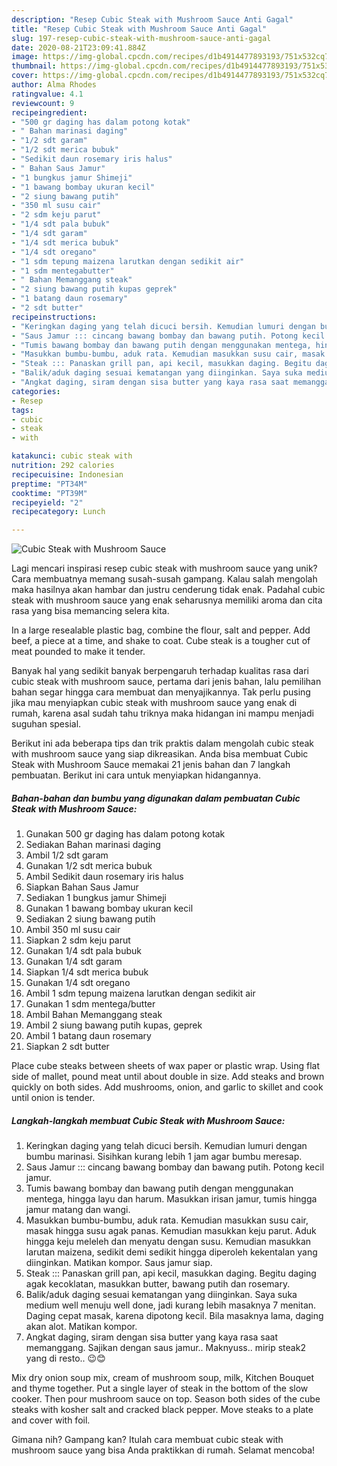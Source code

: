 ```yaml
---
description: "Resep Cubic Steak with Mushroom Sauce Anti Gagal"
title: "Resep Cubic Steak with Mushroom Sauce Anti Gagal"
slug: 197-resep-cubic-steak-with-mushroom-sauce-anti-gagal
date: 2020-08-21T23:09:41.884Z
image: https://img-global.cpcdn.com/recipes/d1b4914477893193/751x532cq70/cubic-steak-with-mushroom-sauce-foto-resep-utama.jpg
thumbnail: https://img-global.cpcdn.com/recipes/d1b4914477893193/751x532cq70/cubic-steak-with-mushroom-sauce-foto-resep-utama.jpg
cover: https://img-global.cpcdn.com/recipes/d1b4914477893193/751x532cq70/cubic-steak-with-mushroom-sauce-foto-resep-utama.jpg
author: Alma Rhodes
ratingvalue: 4.1
reviewcount: 9
recipeingredient:
- "500 gr daging has dalam potong kotak"
- " Bahan marinasi daging"
- "1/2 sdt garam"
- "1/2 sdt merica bubuk"
- "Sedikit daun rosemary iris halus"
- " Bahan Saus Jamur"
- "1 bungkus jamur Shimeji"
- "1 bawang bombay ukuran kecil"
- "2 siung bawang putih"
- "350 ml susu cair"
- "2 sdm keju parut"
- "1/4 sdt pala bubuk"
- "1/4 sdt garam"
- "1/4 sdt merica bubuk"
- "1/4 sdt oregano"
- "1 sdm tepung maizena larutkan dengan sedikit air"
- "1 sdm mentegabutter"
- " Bahan Memanggang steak"
- "2 siung bawang putih kupas geprek"
- "1 batang daun rosemary"
- "2 sdt butter"
recipeinstructions:
- "Keringkan daging yang telah dicuci bersih. Kemudian lumuri dengan bumbu marinasi. Sisihkan kurang lebih 1 jam agar bumbu meresap."
- "Saus Jamur ::: cincang bawang bombay dan bawang putih. Potong kecil jamur."
- "Tumis bawang bombay dan bawang putih dengan menggunakan mentega, hingga layu dan harum. Masukkan irisan jamur, tumis hingga jamur matang dan wangi."
- "Masukkan bumbu-bumbu, aduk rata. Kemudian masukkan susu cair, masak hingga susu agak panas. Kemudian masukkan keju parut. Aduk hingga keju meleleh dan menyatu dengan susu. Kemudian masukkan larutan maizena, sedikit demi sedikit hingga diperoleh kekentalan yang diinginkan. Matikan kompor. Saus jamur siap."
- "Steak ::: Panaskan grill pan, api kecil, masukkan daging. Begitu daging agak kecoklatan, masukkan butter, bawang putih dan rosemary."
- "Balik/aduk daging sesuai kematangan yang diinginkan. Saya suka medium well menuju well done, jadi kurang lebih masaknya 7 menitan. Daging cepat masak, karena dipotong kecil. Bila masaknya lama, daging akan alot. Matikan kompor."
- "Angkat daging, siram dengan sisa butter yang kaya rasa saat memanggang. Sajikan dengan saus jamur.. Maknyuss.. mirip steak2 yang di resto.. 😉😊"
categories:
- Resep
tags:
- cubic
- steak
- with

katakunci: cubic steak with 
nutrition: 292 calories
recipecuisine: Indonesian
preptime: "PT34M"
cooktime: "PT39M"
recipeyield: "2"
recipecategory: Lunch

---
```



![Cubic Steak with Mushroom Sauce](https://img-global.cpcdn.com/recipes/d1b4914477893193/751x532cq70/cubic-steak-with-mushroom-sauce-foto-resep-utama.jpg)

Lagi mencari inspirasi resep cubic steak with mushroom sauce yang unik? Cara membuatnya memang susah-susah gampang. Kalau salah mengolah maka hasilnya akan hambar dan justru cenderung tidak enak. Padahal cubic steak with mushroom sauce yang enak seharusnya memiliki aroma dan cita rasa yang bisa memancing selera kita.

In a large resealable plastic bag, combine the flour, salt and pepper. Add beef, a piece at a time, and shake to coat. Cube steak is a tougher cut of meat pounded to make it tender.

Banyak hal yang sedikit banyak berpengaruh terhadap kualitas rasa dari cubic steak with mushroom sauce, pertama dari jenis bahan, lalu pemilihan bahan segar hingga cara membuat dan menyajikannya. Tak perlu pusing jika mau menyiapkan cubic steak with mushroom sauce yang enak di rumah, karena asal sudah tahu triknya maka hidangan ini mampu menjadi suguhan spesial.


Berikut ini ada beberapa tips dan trik praktis dalam mengolah cubic steak with mushroom sauce yang siap dikreasikan. Anda bisa membuat Cubic Steak with Mushroom Sauce memakai 21 jenis bahan dan 7 langkah pembuatan. Berikut ini cara untuk menyiapkan hidangannya.

<!--inarticleads1-->

##### Bahan-bahan dan bumbu yang digunakan dalam pembuatan Cubic Steak with Mushroom Sauce:

1. Gunakan 500 gr daging has dalam potong kotak
1. Sediakan  Bahan marinasi daging
1. Ambil 1/2 sdt garam
1. Gunakan 1/2 sdt merica bubuk
1. Ambil Sedikit daun rosemary iris halus
1. Siapkan  Bahan Saus Jamur
1. Sediakan 1 bungkus jamur Shimeji
1. Gunakan 1 bawang bombay ukuran kecil
1. Sediakan 2 siung bawang putih
1. Ambil 350 ml susu cair
1. Siapkan 2 sdm keju parut
1. Gunakan 1/4 sdt pala bubuk
1. Gunakan 1/4 sdt garam
1. Siapkan 1/4 sdt merica bubuk
1. Gunakan 1/4 sdt oregano
1. Ambil 1 sdm tepung maizena larutkan dengan sedikit air
1. Gunakan 1 sdm mentega/butter
1. Ambil  Bahan Memanggang steak
1. Ambil 2 siung bawang putih kupas, geprek
1. Ambil 1 batang daun rosemary
1. Siapkan 2 sdt butter


Place cube steaks between sheets of wax paper or plastic wrap. Using flat side of mallet, pound meat until about double in size. Add steaks and brown quickly on both sides. Add mushrooms, onion, and garlic to skillet and cook until onion is tender. 

<!--inarticleads2-->

##### Langkah-langkah membuat Cubic Steak with Mushroom Sauce:

1. Keringkan daging yang telah dicuci bersih. Kemudian lumuri dengan bumbu marinasi. Sisihkan kurang lebih 1 jam agar bumbu meresap.
1. Saus Jamur ::: cincang bawang bombay dan bawang putih. Potong kecil jamur.
1. Tumis bawang bombay dan bawang putih dengan menggunakan mentega, hingga layu dan harum. Masukkan irisan jamur, tumis hingga jamur matang dan wangi.
1. Masukkan bumbu-bumbu, aduk rata. Kemudian masukkan susu cair, masak hingga susu agak panas. Kemudian masukkan keju parut. Aduk hingga keju meleleh dan menyatu dengan susu. Kemudian masukkan larutan maizena, sedikit demi sedikit hingga diperoleh kekentalan yang diinginkan. Matikan kompor. Saus jamur siap.
1. Steak ::: Panaskan grill pan, api kecil, masukkan daging. Begitu daging agak kecoklatan, masukkan butter, bawang putih dan rosemary.
1. Balik/aduk daging sesuai kematangan yang diinginkan. Saya suka medium well menuju well done, jadi kurang lebih masaknya 7 menitan. Daging cepat masak, karena dipotong kecil. Bila masaknya lama, daging akan alot. Matikan kompor.
1. Angkat daging, siram dengan sisa butter yang kaya rasa saat memanggang. Sajikan dengan saus jamur.. Maknyuss.. mirip steak2 yang di resto.. 😉😊


Mix dry onion soup mix, cream of mushroom soup, milk, Kitchen Bouquet and thyme together. Put a single layer of steak in the bottom of the slow cooker. Then pour mushroom sauce on top. Season both sides of the cube steaks with kosher salt and cracked black pepper. Move steaks to a plate and cover with foil. 

Gimana nih? Gampang kan? Itulah cara membuat cubic steak with mushroom sauce yang bisa Anda praktikkan di rumah. Selamat mencoba!
